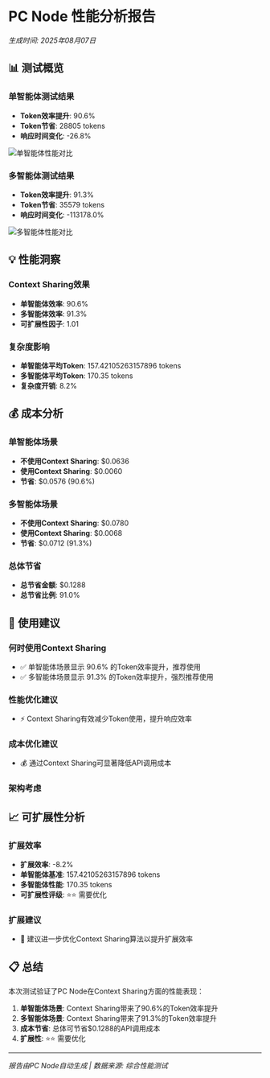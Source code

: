 # PC Node 性能分析报告

*生成时间: 2025年08月07日*

## 📊 测试概览

### 单智能体测试结果
- **Token效率提升**: 90.6%
- **Token节省**: 28805 tokens
- **响应时间变化**: -26.8%

![单智能体性能对比](images/single_agent_comparison.png)

### 多智能体测试结果
- **Token效率提升**: 91.3%
- **Token节省**: 35579 tokens
- **响应时间变化**: -113178.0%

![多智能体性能对比](images/multi_agent_comparison.png)

## 💡 性能洞察

### Context Sharing效果
- **单智能体效率**: 90.6%
- **多智能体效率**: 91.3%
- **可扩展性因子**: 1.01

### 复杂度影响
- **单智能体平均Token**: 157.42105263157896 tokens
- **多智能体平均Token**: 170.35 tokens
- **复杂度开销**: 8.2%

## 💰 成本分析

### 单智能体场景
- **不使用Context Sharing**: $0.0636
- **使用Context Sharing**: $0.0060
- **节省**: $0.0576 (90.6%)

### 多智能体场景
- **不使用Context Sharing**: $0.0780
- **使用Context Sharing**: $0.0068
- **节省**: $0.0712 (91.3%)

### 总体节省
- **总节省金额**: $0.1288
- **总节省比例**: 91.0%

## 🎯 使用建议

### 何时使用Context Sharing
- ✅ 单智能体场景显示 90.6% 的Token效率提升，推荐使用
- ✅ 多智能体场景显示 91.3% 的Token效率提升，强烈推荐使用

### 性能优化建议
- ⚡ Context Sharing有效减少Token使用，提升响应效率

### 成本优化建议
- 💰 通过Context Sharing可显著降低API调用成本

### 架构考虑

## 📈 可扩展性分析

### 扩展效率
- **扩展效率**: -8.2%
- **单智能体基准**: 157.42105263157896 tokens
- **多智能体性能**: 170.35 tokens
- **可扩展性评级**: ⭐⭐ 需要优化

### 扩展建议
- 🔧 建议进一步优化Context Sharing算法以提升扩展效率

## 📋 总结

本次测试验证了PC Node在Context Sharing方面的性能表现：

1. **单智能体场景**: Context Sharing带来了90.6%的Token效率提升
2. **多智能体场景**: Context Sharing带来了91.3%的Token效率提升
3. **成本节省**: 总体可节省$0.1288的API调用成本
4. **扩展性**: ⭐⭐ 需要优化

---
*报告由PC Node自动生成 | 数据来源: 综合性能测试*
